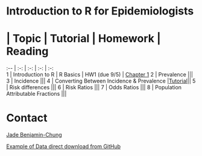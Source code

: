 # Introduction to R for Epidemiologists

# | Topic | Tutorial  | Homework  | Reading
:--  | :-: | :-:       | :-:       | :-:    
1 | Introduction to R | R Basics | HW1 (due 9/5) | [Chapter 1](http://r4ds.had.co.nz/index.html)
2 | Prevalence |||
3 | Incidence |||
4 | Converting Between Incidence & Prevalence |[Tutorial](https://jadebc.shinyapps.io/convert-inc-prev/)||
5 | Risk differences |||
6 | Risk Ratios |||
7 | Odds Ratios |||
8 | Population Attributable Fractions |||

# Contact
[Jade Benjamin-Chung](mailto:jadebc@berkeley.edu)  

<a href="https://raw.githubusercontent.com/kmishra9/PH241/master/Final%20Project/Data/washb-bangladesh-tr-public.csv" download>Example of Data direct download from GitHub</a>
<!-- ![alt text](http://bbd.berkeley.edu/uploads/5/4/3/7/54378593/published/benjamin-chung-jade_1.jpeg?1507227294 "Jade") -->
